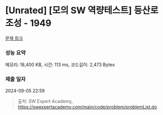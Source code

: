 # [Unrated] [모의 SW 역량테스트] 등산로 조성 - 1949 

[문제 링크](https://swexpertacademy.com/main/code/problem/problemDetail.do?contestProbId=AV5PoOKKAPIDFAUq) 

### 성능 요약

메모리: 18,400 KB, 시간: 113 ms, 코드길이: 2,473 Bytes

### 제출 일자

2024-09-05 22:59



> 출처: SW Expert Academy, https://swexpertacademy.com/main/code/problem/problemList.do